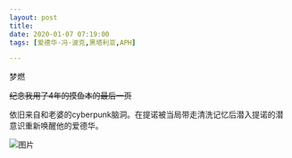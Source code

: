 ```yaml
---
layout: post
title: 
date: 2020-01-07 07:19:00
tags: [爱德华·冯·波克,黑塔利亚,APH]

---
```

梦燃

<span style="text-decoration:line-through;">纪念我用了4年的摸鱼本的最后一页</span>

依旧来自和老婆的cyberpunk脑洞。在提诺被当局带走清洗记忆后潜入提诺的潜意识重新唤醒他的爱德华。


![图片](./img/ang4SjhuSGNnSGFHb3pyUDFSMnlIYjdWS25kcUs2R043dHBiZk5MajY4NUJ1M1hwMmppUWdnPT0.jpg)

